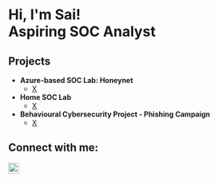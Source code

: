 <h1>Hi, I'm Sai! <br/> Aspiring SOC Analyst</h1>

<h2>Projects</h2>

- <b>Azure-based SOC Lab: Honeynet</b>
  - [X](https://github.com/joshmadakor1/Algorithms-Practice)
- <b>Home SOC Lab</b>
  - [X](https://github.com/joshmadakor1/4chan-Image-Analysis-Middleware-C964) 
- <b>Behavioural Cybersecurity Project - Phishing Campaign</b>
  - [X](https://github.com/joshmadakor1/Sentinel-Lab)

<h2>Connect with me:</h2>

[<img align="left" alt="JoshMadakor | LinkedIn" width="22px" src="https://cdn.jsdelivr.net/npm/simple-icons@v3/icons/linkedin.svg" />][linkedin]

[linkedin]: https://linkedin.com/in/saikwamlin

